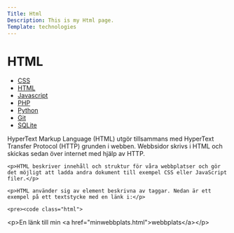 ```yaml
---
Title: Html
Description: This is my Html page.
Template: technologies
---
```


# HTML

<div class="grid-2">
  <div class="sidebar">
    <ul>
        <li><a href="css">CSS</a></li>
        <li><a href="html">HTML</a></li>
        <li><a href="javascript">Javascript</a></li>
        <li><a href="php">PHP</a></li>
        <li><a href="python">Python</a></li>
        <li><a href="git">Git</a></li>
        <li><a href="sqlite">SQLite</a></li>
    </ul>
  </div>

  <div class="single">
    <p>HyperText Markup Language (HTML) utgör tillsammans med HyperText Transfer Protocol (HTTP) grunden i webben. Webbsidor skrivs i HTML och skickas sedan över internet med hjälp av HTTP.</p>

    <p>HTML beskriver innehåll och struktur för våra webbplatser och gör det möjligt att ladda andra dokument till exempel CSS eller JavaScript filer.</p>

    <p>HTML använder sig av element beskrivna av taggar. Nedan är ett exempel på ett textstycke med en länk i:</p>

    <pre><code class="html">
&lt;p&gt;En länk till min &lt;a href="minwebbplats.html"&gt;webbplats&lt;/a&gt;&lt;/p&gt;
    </code></pre>
  </div>
</div>